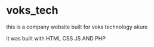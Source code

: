 # voks_tech
this is a company website built for voks technology akure

it was built with HTML CSS JS AND PHP
